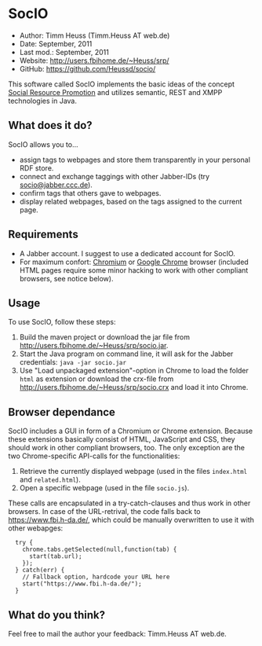 SocIO
=====

* Author:    Timm Heuss (Timm.Heuss AT web.de)
* Date:      September, 2011
* Last mod.: September, 2011
* Website:   <http://users.fbihome.de/~Heuss/srp/>
* GitHub:    <https://github.com/Heussd/socio/>


This software called SocIO implements the basic ideas of the concept [Social Resource Promotion](http://users.fbihome.de/~Heuss/srp/srp_heuss.pdf>) and utilizes semantic, REST and XMPP technologies in Java.


What does it do?
----------------
SocIO allows you to...

* assign tags to webpages and store them transparently in your personal RDF store.
* connect and exchange taggings with other Jabber-IDs (try <socio@jabber.ccc.de>).
* confirm tags that others gave to webpages.
* display related webpages, based on the tags assigned to the current page.


Requirements
------------

* A Jabber account. I suggest to use a dedicated account for SocIO.
* For maximum confort: [Chromium](http://www.chromium.org/) or [Google Chrome](http://www.google.de/chrome) browser (included HTML pages require some minor hacking to work with other compliant browsers, see notice below).


Usage
-----
To use SocIO, follow these steps:

1. Build the maven project or download the jar file from <http://users.fbihome.de/~Heuss/srp/socio.jar>.
2. Start the Java program on command line, it will ask for the Jabber credentials:
    ``java -jar socio.jar``
3. Use "Load unpackaged extension"-option in Chrome to load the folder `html` as extension or download the crx-file from <http://users.fbihome.de/~Heuss/srp/socio.crx> and load it into Chrome.
 
Browser dependance
------------------
SocIO includes a GUI in form of a Chromium or Chrome extension. Because these extensions basically consist of HTML, JavaScript and CSS, they should work in other compliant browsers, too. The only exception are the two Chrome-specific API-calls for the functionalities:

1. Retrieve the currently displayed webpage (used in the files `index.html` and `related.html`).
2. Open a specific webpage (used in the file `socio.js`).

These calls are encapsulated in a try-catch-clauses and thus work in other browsers. In case of the URL-retrival, the code falls back to <https://www.fbi.h-da.de/>, which could be manually overwritten to use it with other webapges:

	  try {
        chrome.tabs.getSelected(null,function(tab) {
          start(tab.url);
        });
      } catch(err) {
        // Fallback option, hardcode your URL here
        start("https://www.fbi.h-da.de/");
      }


What do you think?
------------------

Feel free to mail the author your feedback: Timm.Heuss AT web.de.

